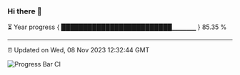 ### Hi there 👋

⏳ Year progress { █████████████████████████▁▁▁▁▁ } 85.35 %

---

⏰ Updated on Wed, 08 Nov 2023 12:32:44 GMT

![Progress Bar CI](https://github.com/ZhaoGui/ZhaoGui/workflows/Progress%20Bar%20CI/badge.svg)
